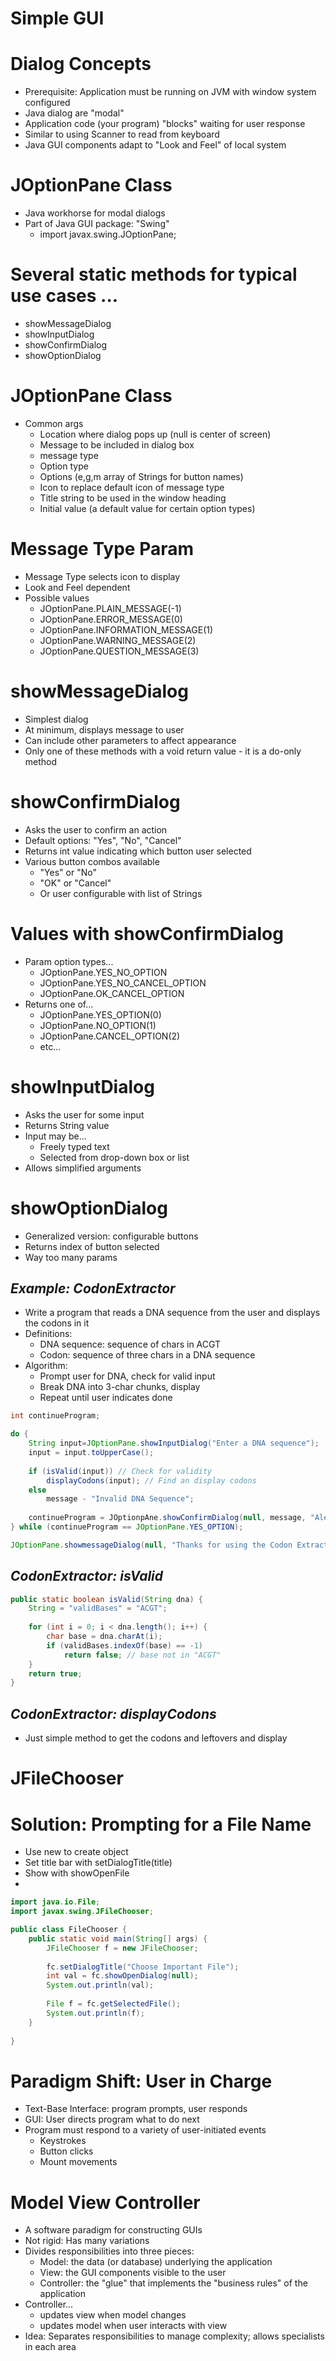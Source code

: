 # Simple GUI

# Dialog Concepts
- Prerequisite: Application must be running on JVM with window system configured
- Java dialog are "modal"
- Application code (your program) "blocks" waiting for user response
- Similar to using Scanner to read from keyboard
- Java GUI components adapt to "Look and Feel" of local system

# JOptionPane Class
- Java workhorse for modal dialogs 
- Part of Java GUI package: "Swing"
	- import javax.swing.JOptionPane;
# Several static methods for typical use cases ... 
- showMessageDialog
- showInputDialog
- showConfirmDialog
- showOptionDialog

# JOptionPane Class
- Common args
	- Location where dialog pops up (null is center of screen)
	- Message to be included in dialog box
	- message type
	- Option type
	- Options (e,g,m array of Strings for button names)
	- Icon to replace default icon of message type
	- Title string to be used in the window heading
	- Initial value (a default value for certain option types)

# Message Type Param
- Message Type selects icon to display
- Look and Feel dependent
- Possible values
	- JOptionPane.PLAIN_MESSAGE(-1)
	- JOptionPane.ERROR_MESSAGE(0)
	- JOptionPane.INFORMATION_MESSAGE(1)
	- JOptionPane.WARNING_MESSAGE(2)
	- JOptionPane.QUESTION_MESSAGE(3)

# showMessageDialog
- Simplest dialog
- At minimum, displays message to user
- Can include other parameters to affect appearance 
- Only one of these methods with a void return value - it is a do-only method

# showConfirmDialog
- Asks the user to confirm an action
- Default options: "Yes", "No", "Cancel"
- Returns int value indicating which button user selected
- Various button combos available
	- "Yes" or "No"
	- "OK" or "Cancel"
	- Or user configurable with list of Strings

# Values with showConfirmDialog
- Param option types...
	- JOptionPane.YES_NO_OPTION
	- JOptionPane.YES_NO_CANCEL_OPTION
	- JOptionPane.OK_CANCEL_OPTION
- Returns one of...
	- JOptionPane.YES_OPTION(0)
	- JOptionPane.NO_OPTION(1)
	- JOptionPane.CANCEL_OPTION(2)
	- etc...

# showInputDialog
- Asks the user for some input
- Returns String value
- Input may be...
	- Freely typed text
	- Selected from drop-down box or list
- Allows simplified arguments

# showOptionDialog
- Generalized version: configurable buttons
- Returns index of button selected
- Way too many params

## _Example: CodonExtractor_
- Write a program that reads a DNA sequence from the user and displays the codons in it
- Definitions:
	- DNA sequence: sequence of chars in ACGT
	- Codon: sequence of three chars in a DNA sequence
- Algorithm:
	- Prompt user for DNA, check for valid input
	- Break DNA into 3-char chunks, display
	- Repeat until user indicates done

```java
int continueProgram;

do {
	String input=JOptionPane.showInputDialog("Enter a DNA sequence");
	input = input.toUpperCase();
	
	if (isValid(input)) // Check for validity
		displayCodons(input); // Find an display codons
	else 
		message - "Invalid DNA Sequence";
	
	continueProgram = JOptionpAne.showConfirmDialog(null, message, "Alert", JOptionPane.YES_NO_OPTION);
} while (continueProgram == JOptionPane.YES_OPTION);

JOptionPane.showmessageDialog(null, "Thanks for using the Codon Extractor");
```

## _CodonExtractor: isValid_
```java
public static boolean isValid(String dna) {
	String = "validBases" = "ACGT";
	
	for (int i = 0; i < dna.length(); i++) {
		char base = dna.charAt(i);
		if (validBases.indexOf(base) == -1)
			return false; // base not in "ACGT"
	}
	return true;
}
```

## _CodonExtractor: displayCodons_
- Just simple method to get the codons and leftovers and display

# JFileChooser

# Solution: Prompting for a File Name
- Use new to create object
- Set title bar with setDialogTitle(title)
- Show with showOpenFile
- 
```java
import java.io.File;
import javax.swing.JFileChooser;

public class FileChooser {
	public static void main(String[] args) {
		JFileChooser f = new JFileChooser;
		
		fc.setDialogTitle("Choose Important File");
		int val = fc.showOpenDialog(null);
		System.out.println(val);
		
		File f = fc.getSelectedFile();
		System.out.println(f);
	}
	
}
```

# Paradigm Shift: User in Charge
- Text-Base Interface: program prompts, user responds
- GUI: User directs program what to do next
- Program must respond to a variety of user-initiated events
	- Keystrokes
	- Button clicks
	- Mount movements

# Model View Controller
- A software paradigm for constructing GUIs
- Not rigid: Has many variations
- Divides responsibilities into three pieces:
	- Model: the data (or database) underlying the application
	- View: the GUI components visible to the user
	- Controller: the "glue" that implements the "business rules" of the application
- Controller...
	- updates view when model changes
	- updates model when user interacts with view
- Idea: Separates responsibilities to manage complexity; allows specialists in each area